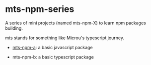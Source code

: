 # mts-npm-series


A series of mini projects (named mts-npm-X) to learn npm packages building.

mts stands for something like Microu's typescript journey.

* [mts-npm-a](./mts-npm-a/README.md): a basic javascript package

* mts-npm-b: a basic typescript package

